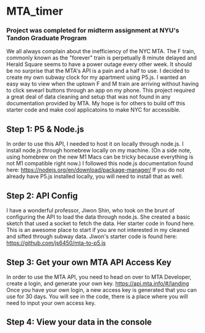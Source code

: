 # MTA_timer

### Project was completed for midterm assignment at NYU's Tandon Graduate Program

We all always complain about the inefficiency of the NYC MTA. The F train, commonly known as the "forever" train is perpetually 8 minute delayed and Herald Square seems to have a power outage every other week. It should be no surprise that the MTA's API is a pain and a half to use. I decided to create my own subway clock for my apartment using P5.js. I wanted an easy way to view when the uptown F and M train are arriving without having to click sevearl buttons through an app on my phone. This project required a great deal of data cleaning and setup that was not found in any documentation provided by MTA. My hope is for others to build off this starter code and make cool applicatoins to make NYC for accessible. 

## Step 1: P5 & Node.js
In order to use this API, I needed to host it on locally through node.js. I install node.js through homebrew locally on my machine. (On a side note, using homebrew on the new M1 Macs can be tricky because everything is not M1 compatible  right now.)
I followed this node.js documentation found here: https://nodejs.org/en/download/package-manager/
If you do not already have P5.js installed locally, you will need to install that as well.

## Step 2: API Config  
I have a wonderful professor, Jiwon Shin,  who took on the brunt of configuring the API to load the data through node.js. She created a basic sketch that used a socket to fetch the data. Her starter code in found here. This is an awesome place to start if you are not interested in my cleaned and sifted through subway data. 
Jiwon's starter code is found here: https://github.com/js6450/mta-to-p5.js

## Step 3: Get your own MTA API Access Key 
In order to use the MTA API, you need to head on over to MTA Developer, create a login, and generate your own key. https://api.mta.info/#/landing 
Once you have your own login, a new access key is generated that you can use for 30 days. You will see in the code, there is a place where you will need to input your own access key. 

## Step 4: View your data in the console 
